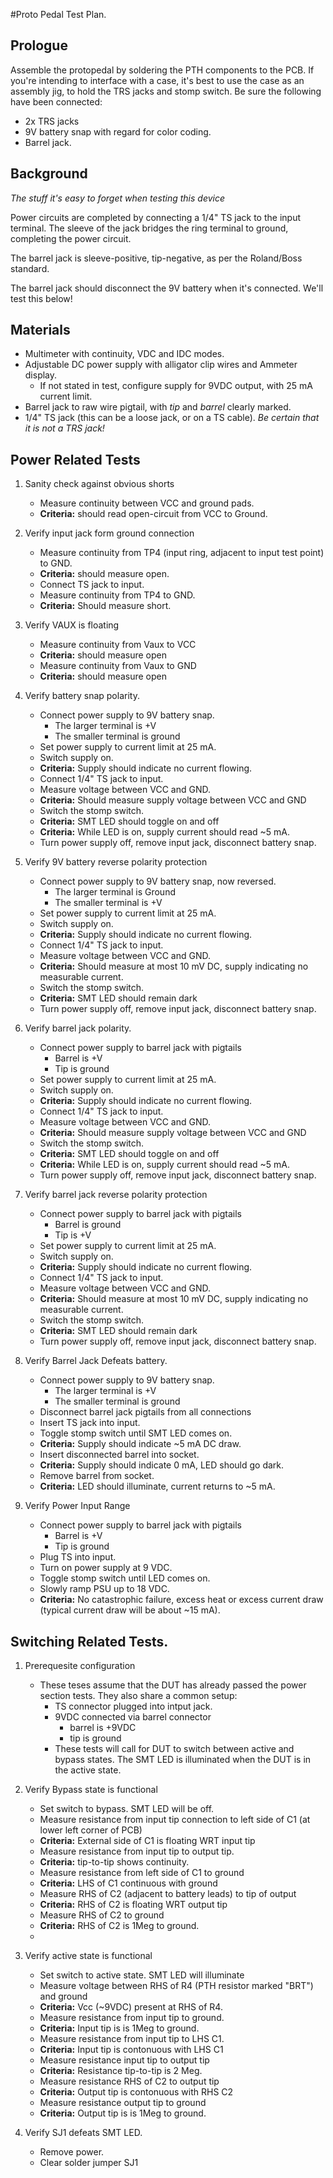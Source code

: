 #Proto Pedal Test Plan.

## Prologue

Assemble the protopedal by soldering the PTH components to the PCB.  If you're intending to interface with a case, it's best to use the case as an assembly jig, to hold the TRS jacks and stomp switch.  Be sure the following have been connected:

* 2x TRS jacks
* 9V battery snap with regard for color coding.
* Barrel jack.


## Background

*The stuff it's easy to forget when testing this device*

Power circuits are completed by connecting a 1/4" TS jack  to the input terminal.  The sleeve of the jack bridges the ring terminal to ground, completing the power circuit.

The barrel jack is sleeve-positive, tip-negative, as per the Roland/Boss standard.

The barrel jack should disconnect the 9V battery when it's connected.  We'll test this below!


## Materials

* Multimeter with continuity, VDC and IDC modes.
* Adjustable DC power supply with alligator clip wires and Ammeter display. 
	* If not stated in test, configure supply for 9VDC output, with 25 mA current limit.   
* Barrel jack to raw wire pigtail, with *tip* and *barrel* clearly marked.
* 1/4" TS jack (this can be a loose jack, or on a TS cable).  *Be certain that it is not a TRS jack!*




## Power Related Tests

1. Sanity check against obvious shorts
	* Measure continuity between VCC and ground pads.
	* **Criteria:** should read open-circuit from VCC to Ground. 

2. Verify input jack form ground connection
	* Measure continuity from TP4 (input ring, adjacent to input test point) to GND.
	* **Criteria:**  should measure open.
	* Connect TS jack to input.
	* Measure continuity from TP4 to GND.
	* **Criteria:** Should measure short.

3. Verify VAUX is floating
	* Measure continuity from Vaux to VCC
	* **Criteria:** should measure open
	* Measure continuity from Vaux to GND
	* **Criteria:** should measure open 

3. Verify battery snap polarity.
	* Connect power supply to 9V battery snap.  
		* The larger terminal is +V
		* The smaller terminal is ground
	* Set power supply to current limit at 25 mA.
	* Switch supply on. 
	* **Criteria:** Supply should indicate no current flowing.
	* Connect 1/4" TS jack to input.
	* Measure voltage between VCC and GND.
	* **Criteria:** Should measure supply voltage between VCC and GND
	* Switch the stomp switch.
	* **Criteria:** SMT LED should toggle on and off
	* **Criteria:** While LED is on, supply current should read ~5 mA.
	* Turn power supply off, remove input jack, disconnect battery snap.

4.  Verify 9V battery reverse polarity protection
	* Connect power supply to 9V battery snap, now reversed.  
		* The larger terminal is Ground
		* The smaller terminal is +V
	* Set power supply to current limit at 25 mA.
	* Switch supply on. 
	* **Criteria:** Supply should indicate no current flowing.
	* Connect 1/4" TS jack to input.
	* Measure voltage between VCC and GND.
	* **Criteria:** Should measure at most 10 mV DC, supply indicating no measurable current.
	* Switch the stomp switch.
	* **Criteria:** SMT LED should remain dark
	* Turn power supply off, remove input jack, disconnect battery snap.

5. Verify barrel jack polarity.
	* Connect power supply to barrel jack with pigtails  
		* Barrel is +V
		* Tip is ground
	* Set power supply to current limit at 25 mA.
	* Switch supply on. 
	* **Criteria:** Supply should indicate no current flowing.
	* Connect 1/4" TS jack to input.
	* Measure voltage between VCC and GND.
	* **Criteria:** Should measure supply voltage between VCC and GND
	* Switch the stomp switch.
	* **Criteria:** SMT LED should toggle on and off
	* **Criteria:** While LED is on, supply current should read ~5 mA.
	* Turn power supply off, remove input jack, disconnect battery snap.

6. Verify barrel jack reverse polarity protection
	* Connect power supply to barrel jack with pigtails  
		* Barrel is ground
		* Tip is +V
	* Set power supply to current limit at 25 mA.
	* Switch supply on. 
	* **Criteria:** Supply should indicate no current flowing.
	* Connect 1/4" TS jack to input.
	* Measure voltage between VCC and GND.
	* **Criteria:** Should measure at most 10 mV DC, supply indicating no measurable current.
	* Switch the stomp switch.
	* **Criteria:** SMT LED should remain dark
	* Turn power supply off, remove input jack, disconnect battery snap.


7. Verify Barrel Jack Defeats battery. 
	* Connect power supply to 9V battery snap.  
		* The larger terminal is +V
		* The smaller terminal is ground
	* Disconnect barrel jack pigtails from all connections 
	* Insert TS jack into input.
	* Toggle stomp switch until SMT LED comes on.
	* **Criteria:** Supply should indicate ~5 mA DC draw.
	* Insert disconnected barrel into socket.
	* **Criteria:** Supply should indicate 0 mA, LED should go dark.
	* Remove barrel from socket.
	* **Criteria:** LED should illuminate, current returns to ~5 mA. 
 
8. Verify Power Input Range
	* Connect power supply to barrel jack with pigtails  
		* Barrel is +V
		* Tip is ground
	* Plug TS into input.
	* Turn on power supply at 9 VDC.
	* Toggle stomp switch until LED comes on.
	* Slowly ramp PSU up to 18 VDC.
	* **Criteria:** No catastrophic failure, excess heat or excess current draw (typical current draw will be about ~15 mA).  
	
## Switching Related Tests.

1. Prerequesite configuration
	* These teses assume that the DUT has already passed the power section tests.  They also share a common setup:
		* TS connector plugged into intput jack.
		* 9VDC connected via barrel connector
			* barrel is +9VDC
			* tip is ground
		* These tests will call for DUT to switch between active and bypass states.  The SMT LED is illuminated when the DUT is in the active state. 

1. Verify Bypass state is functional
	* Set switch to bypass. SMT LED will be off.
	* Measure resistance from input tip connection to left side of C1 (at lower left corner of PCB) 
	* **Criteria:** External side of C1 is floating WRT input tip
	* Measure resistance from input tip to output tip.
	* **Criteria:** tip-to-tip shows continuity.
	* Measure resistance from left side of C1 to ground
	* **Criteria:** LHS of C1 continuous with ground
	* Measure RHS of C2  (adjacent to battery leads) to tip of output
	* **Criteria:** RHS of C2 is floating WRT output tip
	* Measure RHS of C2 to ground
	* **Criteria:** RHS of C2 is 1Meg to ground.  
	* 
2. Verify active state is functional
	* Set switch to active state.  SMT LED will illuminate
	* Measure voltage between RHS of R4 (PTH resistor marked "BRT") and ground
	* **Criteria:** Vcc (~9VDC) present at RHS of R4.
	* Measure resistance from input tip to ground.
	* **Criteria:** Input tip is is 1Meg to ground.  
	* Measure resistance from input tip to LHS C1.
	* **Criteria:** Input tip is contonuous with LHS C1
	* Measure resistance input tip to output tip
	* **Criteria:** Resistance tip-to-tip is 2 Meg.
	* Measure resistance RHS of C2 to output tip
	* **Criteria:** Output tip is contonuous with RHS C2
	* Measure resistance output tip to ground 
	* **Criteria:** Output tip is is 1Meg to ground.
3. Verify SJ1 defeats SMT LED.
	* Remove power.
	* Clear solder jumper SJ1 
